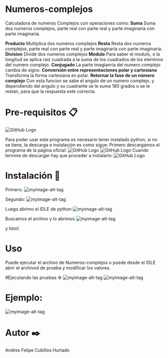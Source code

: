 # Numeros-complejos
Calculadora de numeros Complejos con operaciones como:
**Suma**
Suma dos numeros complejos, parte real con parte real y parte imaginaria con parte imaginaria.

**Producto**
Multiplica dos numeros complejos
**Resta**
Resta dos numeros complejos, parte real con parte real y parte imaginaria con parte imaginaria.
**Division**
Divide dos numeros complejos
**Modulo**
Para saber el modulo, o la longitud se aplica raiz cuadrada  a la suma de los cuadrados de los elemtnos del numero complejo.
**Conjugado**
La parte imagianria del numero complejo cambia de signo.
**Conversión entre representaciones polar y cartesiano**
Transforma la forma cartesiana en polar.
**Retornar la fase de un número complejo**
Con esta funcion se sabe el angulo de un numero complejo, y dependiendo del angulo y su cuadrante se le suma 180 grados o se le restan, para que la respuesta este correcta.

# Pre-requisitos 📋
![GitHub Logo](https://www.python.org/static/img/python-logo@2x.png)

Para poder usar este programa es necesario tener instalado python, si no se tiene, la descarga e instalación es como sigue:
Primero descargamos el programa de la página oficial:
![GitHub Logo](https://www.wikihow.com/images_en/thumb/1/14/Install-Python-Step-1-Version-2.jpg/v4-760px-Install-Python-Step-1-Version-2.jpg)
![GitHub Logo](https://www.wikihow.com/images_en/thumb/4/45/Install-Python-Step-2-Version-2.jpg/v4-760px-Install-Python-Step-2-Version-2.jpg)
Cuando termine de descargar hay que proceder a instalarlo:
![GitHub Logo](https://www.wikihow.com/images_en/thumb/f/fb/Install-Python-Step-4-Version-2.jpg/v4-760px-Install-Python-Step-4-Version-2.jpg)

 # Instalación 🔧
Primero: 
![myimage-alt-tag](https://scontent-bog1-1.xx.fbcdn.net/v/t1.15752-9/69874998_750459472059681_3913524228170711040_n.png?_nc_cat=109&_nc_oc=AQnAHS7ixOACxFw9VZIuFwoJKytHypC0c9lCVCRXGIho84rLNJiPg55F4K2wzo2JtM4&_nc_ht=scontent-bog1-1.xx&oh=a5c49974e0f359c923370686c6d86f6e&oe=5DC80CBF) 

 Segundo:
![myimage-alt-tag](https://scontent-bog1-1.xx.fbcdn.net/v/t1.15752-9/69787354_394888117896148_1245516567102357504_n.png?_nc_cat=104&_nc_oc=AQnNB9OcyBE2U6RfyGIgC6WU0eO5bNwMMoCj8mp488ziRFTWFRubYaSZIR08O6ZYRRE&_nc_ht=scontent-bog1-1.xx&oh=ea1d0516b2d571b48d4d9707c30cd5d7&oe=5E0514B0) 

Luego abrimo el IDLE de python
![myimage-alt-tag](https://scontent-bog1-1.xx.fbcdn.net/v/t1.15752-9/69689175_475682319649824_1117122535582859264_n.jpg?_nc_cat=109&_nc_oc=AQncBZgHUk5xJWCUqEApXR0Jd2E_1hWuW4OYr4XiwiEsvhj0uYlr9-O6NLlb4Zkrjjs&_nc_ht=scontent-bog1-1.xx&oh=cebd69f85b23f8abab07548473591ce2&oe=5E03C862) 

Buscamos el archivo y lo abrimos
![myimage-alt-tag](https://scontent-bog1-1.xx.fbcdn.net/v/t1.15752-9/70778647_472135196670206_3245147181413302272_n.png?_nc_cat=100&_nc_oc=AQnxgrcF3EZL88MTpAI2jwDLclRoa72WBttNAznDA6vnFR88UHvB2M_Z9St3VWkMFoQ&_nc_ht=scontent-bog1-1.xx&oh=c41b02ea85e3f01c83da8b696a565ec9&oe=5DF5DC77) 

y listo!.


# Uso 
Puede ejecutar el archivo de Numeros-complejos o puede desde el IDLE abrir el archivod de prueba y modificar los valores.

#Ejecutando las pruebas ⚙️
![myimage-alt-tag](https://scontent-bog1-1.xx.fbcdn.net/v/t1.15752-9/70926500_469163327146808_6120844145062838272_n.png?_nc_cat=105&_nc_oc=AQloY8N7Xz-X2UzCsMmtQKZOKcv1T09LppUqu65nbEhk5LanQx1gWgzdUOCwFMK0kbg&_nc_ht=scontent-bog1-1.xx&oh=4486c1a09897e9d8c0556462cdab6cf3&oe=5E1527A1) 
![myimage-alt-tag](https://scontent-bog1-1.xx.fbcdn.net/v/t1.15752-9/69773703_2432484910139168_5883054491900575744_n.png?_nc_cat=100&_nc_oc=AQl53Lqk2ZTIVfD6QVS7hwNJs4tE0STeO5wBxaVmE1VhP_D5MndQA677TlAVHFLE9Wk&_nc_ht=scontent-bog1-1.xx&oh=6b3e2324c67b771213f80e288e7c58b9&oe=5DF58CD9) 


# Ejemplo:
![myimage-alt-tag](https://scontent-bog1-1.xx.fbcdn.net/v/t1.15752-9/69880683_2011971865569866_3687039933953867776_n.png?_nc_cat=105&_nc_oc=AQnnqRMtNqEkCWwHTynE4IOueH8wqNQYmyqJCneOJgNSQ_eMZHM-dwq11hMnF8lKLsw&_nc_ht=scontent-bog1-1.xx&oh=d75a4d942889c75dace6abae43670bc3&oe=5DF98FB4)



# Autor ✒️
Andres Felipe Cubillos Hurtado


